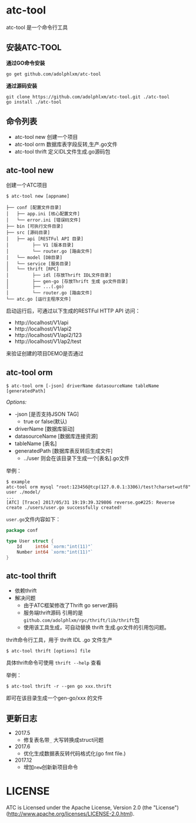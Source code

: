 # atc-tool

atc-tool 是一个命令行工具

## 安装ATC-TOOL

**通过GO命令安装**

    go get github.com/adolphlxm/atc-tool

**通过源码安装**

    git clone https://github.com/adolphlxm/atc-tool.git ./atc-tool
    go install ./atc-tool
   
## 命令列表
* atc-tool new 创建一个项目
* atc-tool orm 数据库表字段反转,生产.go文件
* atc-tool thrift 定义IDL文件生成.go源码包

## atc-tool new
创建一个ATC项目

    $ atc-tool new [appname]

```
├── conf [配置文件目录]
│   ├── app.ini [核心配置文件]
│   └── error.ini [错误码文件]
├── bin [可执行文件目录]
├── src [源码目录]
│   ├── api [RESTFul API 目录]
│         ├── V1 [版本目录]
│         └── router.go [路由文件]
│   └── model [DB目录]
│   └── service [服务目录]
│   └── thrift [RPC]
│         ├── idl [存放Thrift IDL文件目录]
│         ├── gen-go [存放Thrift 生成 go文件目录]
│         ├── ...(.go)
│         └── router.go [路由文件]
└── atc.go [运行主程序文件]
```

启动运行后，可通过以下生成的RESTFul HTTP API 访问：
* http://localhost/V1/api
* http://localhost/V1/api2
* http://localhost/V1/api2/123
* http://localhost/V1/ap2/test

来验证创建的项目DEMO是否通过

## atc-tool orm

    $ atc-tool orm [-json] driverName datasourceName tableName [generatedPath]
 
 *Options:*
 
 * -json [是否支持JSON TAG]
    - true or false(默认) 
 * driverName [数据库驱动]
 * datasourceName [数据库连接资源]
 * tableName [表名]
 * generatedPath [数据库表反转后生成文件]
    - ../user 则会在该目录下生成一个[表名].go文件
    
举例：

    $ example
    atc-tool orm mysql "root:123456@tcp(127.0.0.1:3306)/test?charset=utf8" user ./model/
    ...
    [ATC] [Trace] 2017/05/31 19:19:39.329806 reverse.go#225: Reverse create ./users/user.go successfully created!


`user.go`文件内容如下：

```go
package conf

type User struct {
	Id     int64 `xorm:"int(11)"`
	Number int64 `xorm:"int(11)"`
}

```

## atc-tool thrift

* 依赖thrift
* 解决问题
    - 由于ATC框架修改了Thrift go server源码
    - 服务端thrift源码 引用的是 `github.com/adolphlxm/rpc/thrift/lib/thrift`包
    - 使用该工具生成，可自动替换 thrift 生成.go文件的引用包问题。

thrift命令行工具，用于 thrift IDL .go 文件生产

    $ atc-tool thrift [options] file
    
具体thrift命令可使用 `thrift --help` 查看

举例：

    $ atc-tool thrift -r --gen go xxx.thrift
    
即可在该目录生成一个gen-go/xxx 的文件

## 更新日志

* 2017.5 
    - 修复表名带`_` 大写转换成struct问题
* 2017.6
    - 优化生成数据表反转代码格式化(go fmt file.)
* 2017.12
    - 增加`new`创新新项目命令
    
# LICENSE

ATC is Licensed under the Apache License, Version 2.0 (the "License")
(http://www.apache.org/licenses/LICENSE-2.0.html).